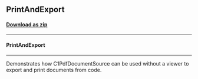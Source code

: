## PrintAndExport
#### [Download as zip](https://downgit.github.io/#/home?url=https://github.com/GrapeCity/ComponentOne-WPF-Samples/tree/master/NET_4.5.2/C1.WPF.Document/VB/PrintAndExport)
____
#### PrintAndExport
____
Demonstrates how C1PdfDocumentSource can be used without a viewer to export and print documents from code.
